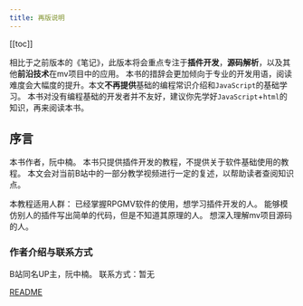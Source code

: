 ```yaml
---
title: 再版说明
---
```


[[toc]]

相比于之前版本的《笔记》，此版本将会重点专注于**插件开发**，**源码解析**，以及其他**前沿技术**在mv项目中的应用。
本书的措辞会更加倾向于专业的开发用语，阅读难度会大幅度的提升。本文**不再提供**基础的编程常识介绍和```JavaScript```的基础学习。
本书对没有编程基础的开发者并不友好，建议你先学好```JavaScript```+```html```的知识，再来阅读本书。

## 序言
本书作者，阮中楠。
本书只提供插件开发的教程，不提供关于软件基础使用的教程。
本文会对当前B站中的一部分教学视频进行一定的复述，以帮助读者查阅知识点。

本教程适用人群：
已经掌握RPGMV软件的使用，想学习插件开发的人。
能够模仿别人的插件写出简单的代码，但是不知道其原理的人。
想深入理解mv项目源码的人。

### 作者介绍与联系方式
B站同名UP主，阮中楠。
联系方式：暂无

<!-- [README](/docs/JavaScript%20ES6+/README.md) -->
[README](./JavaScript%20ES6+/README.md)
